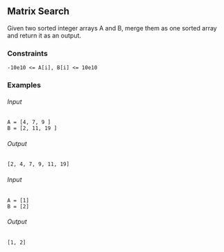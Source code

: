 ## Matrix Search
Given two sorted integer arrays A and B, merge them as one sorted array and return it as an output.

### Constraints
```
-10e10 <= A[i], B[i] <= 10e10
```

### Examples
###### Input
```
A = [4, 7, 9 ]
B = [2, 11, 19 ]
```
###### Output
```
[2, 4, 7, 9, 11, 19]
```
###### Input
```
A = [1]
B = [2]
```
###### Output
```
[1, 2]
```